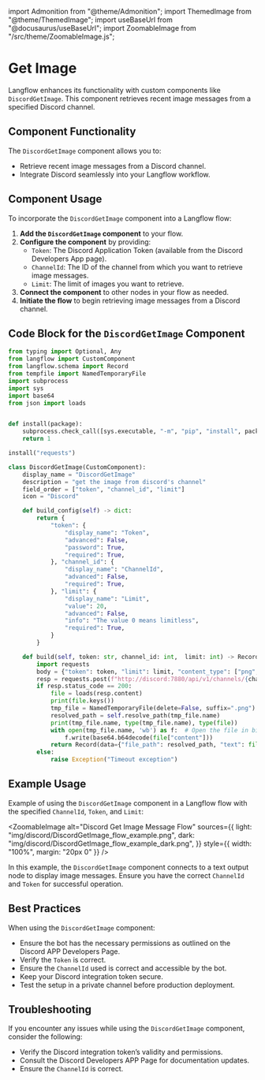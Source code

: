 import Admonition from "@theme/Admonition";
import ThemedImage from "@theme/ThemedImage";
import useBaseUrl from "@docusaurus/useBaseUrl";
import ZoomableImage from "/src/theme/ZoomableImage.js";

# Get Image

Langflow enhances its functionality with custom components like `DiscordGetImage`. This component retrieves recent image messages from a specified Discord channel.

## Component Functionality

<Admonition type="tip" title="Component Functionality">

The `DiscordGetImage` component allows you to:

- Retrieve recent image messages from a Discord channel.
- Integrate Discord seamlessly into your Langflow workflow.

</Admonition>

## Component Usage

To incorporate the `DiscordGetImage` component into a Langflow flow:

1. **Add the `DiscordGetImage` component** to your flow.
2. **Configure the component** by providing:
   - `Token`: The Discord Application Token (available from the Discord Developers App page).
   - `ChannelId`: The ID of the channel from which you want to retrieve image messages.
   - `Limit`: The limit of images you want to retrieve.
3. **Connect the component** to other nodes in your flow as needed.
4. **Initiate the flow** to begin retrieving image messages from a Discord channel.

## Code Block for the `DiscordGetImage` Component

```python
from typing import Optional, Any
from langflow import CustomComponent
from langflow.schema import Record
from tempfile import NamedTemporaryFile
import subprocess
import sys
import base64
from json import loads


def install(package):
    subprocess.check_call([sys.executable, "-m", "pip", "install", package])
    return 1

install("requests")

class DiscordGetImage(CustomComponent):
    display_name = "DiscordGetImage"
    description = "get the image from discord's channel"
    field_order = ["token", "channel_id", "limit"]
    icon = "Discord"

    def build_config(self) -> dict:
        return {
            "token": {
                "display_name": "Token",
                "advanced": False,
                "password": True,
                "required": True,
            }, "channel_id": {
                "display_name": "ChannelId",
                "advanced": False,
                "required": True,
            }, "limit": {
                "display_name": "Limit",
                "value": 20,
                "advanced": False,
                "info": "The value 0 means limitless",
                "required": True,
            }
        }

    def build(self, token: str, channel_id: int,  limit: int) -> Record:
        import requests
        body = {"token": token, "limit": limit, "content_type": ["png", "jpg", "jpeg"]}
        resp = requests.post(f"http://discord:7880/api/v1/channels/{channel_id}/get_messages/last", json=body)
        if resp.status_code == 200:
            file = loads(resp.content)
            print(file.keys())
            tmp_file = NamedTemporaryFile(delete=False, suffix=".png")
            resolved_path = self.resolve_path(tmp_file.name)
            print(tmp_file.name, type(tmp_file.name), type(file))
            with open(tmp_file.name, 'wb') as f:  # Open the file in binary mode
                f.write(base64.b64decode(file["content"]))
            return Record(data={"file_path": resolved_path, "text": file["content"]})
        else:
            raise Exception("Timeout exception")
```

## Example Usage

<Admonition type="info" title="Example Usage">

Example of using the `DiscordGetImage` component in a Langflow flow with the specified `ChannelId`, `Token`, and `Limit`:

<ZoomableImage
  alt="Discord Get Image Message Flow"
  sources={{
    light: "img/discord/DiscordGetImage_flow_example.png",
    dark: "img/discord/DiscordGetImage_flow_example_dark.png",
  }}
  style={{ width: "100%", margin: "20px 0" }}
/>

In this example, the `DiscordGetImage` component connects to a text output node to display image messages. Ensure you have the correct `ChannelId` and `Token` for successful operation.

</Admonition>

## Best Practices

<Admonition type="tip" title="Best Practices">

When using the `DiscordGetImage` component:

- Ensure the bot has the necessary permissions as outlined on the Discord APP Developers Page.
- Verify the `Token` is correct.
- Ensure the `ChannelId` used is correct and accessible by the bot.
- Keep your Discord integration token secure.
- Test the setup in a private channel before production deployment.

</Admonition>

## Troubleshooting

<Admonition type="caution" title="Troubleshooting">

If you encounter any issues while using the `DiscordGetImage` component, consider the following:

- Verify the Discord integration token’s validity and permissions.
- Consult the Discord Developers APP Page for documentation updates.
- Ensure the `ChannelId` is correct.

</Admonition>